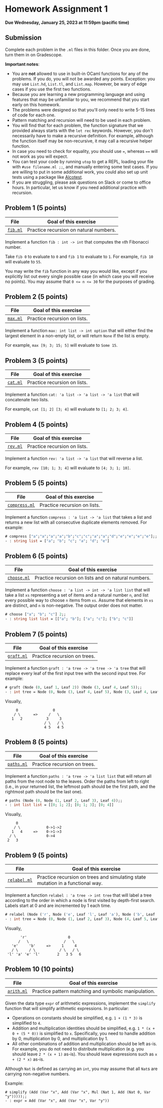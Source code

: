 # Homework Assignment 1

**Due Wednesday, January 25, 2023 at 11:59pm (pacific time)**

## Submission

Complete each problem in the `.ml` files in this folder. Once you are done, turn them in on Gradescope.

**Important notes**:
* You are **not** allowed to use in built-in OCaml functions for any of the problems. If you do, you will not be awarded any points. Exception: you may use `List.hd`, `List.tl`, and `List.map`. However, be wary of edge cases if you use the first two functions.
* Because you are learning a new programming language and using features that may be unfamiliar to you, we recommend that you start early on this homework.
* The problems were designed so that you'll only need to write 5-15 lines of code for each one.
* Pattern matching and recursion will need to be used in each problem.
* You will find that for each problem, the function signature that we provided always starts with the `let rec` keywords. However, you don't necessarily have to make a recursive definition. For example, although the function itself may be non-recursive, it may call a recursive helper function.
* In case you need to check for equality, you should use `=`, whereas `==` will not work as you will expect.
* You can test your code by running `utop` to get a REPL, loading your file with `#use filename.ml ;;`, and manually entering some test cases. If you are willing to put in some additional work, you could also set up unit tests using a package like [Alcotest](https://github.com/mirage/alcotest).
* If you are struggling, please ask questions on Slack or come to office hours. In particular, let us know if you need additional practice with recursion.



## Problem 1 (5 points)

| File                         | Goal of this exercise                  |
| ---------------------------- | -------------------------------------- |
| [`fib.ml`](fib.ml)           | Practice recursion on natural numbers. |

Implement a function `fib : int -> int` that computes the `n`th Fibonacci number.

Take `fib 0` to evaluate to `0` and `fib 1` to evaluate to `1`. For example, `fib 10` will evaluate to `55`.

You may write the `fib` function in any way you would like, except if you explicitly list out every single possible case (in which case you will receive no points). You may assume that `0 <= n <= 30` for the purposes of grading.



## Problem 2 (5 points)

| File                         | Goal of this exercise          |
| ---------------------------- | ------------------------------ |
| [`max.ml`](max.ml)           | Practice recursion on lists.   |

Implement a function `max: int list -> int option` that will either find the largest element in a non-empty list, or will return `None` if the list is empty.

For example, `max [9; 3; 15; 5]` will evaluate to `Some 15`.



## Problem 3 (5 points)

| File                         | Goal of this exercise          |
| ---------------------------- | ------------------------------ |
| [`cat.ml`](cat.ml)           | Practice recursion on lists.   |

Implement a function `cat: 'a list -> 'a list -> 'a list` that will concatenate two lists.

For example, `cat [1; 2] [3; 4]` will evaluate to `[1; 2; 3; 4]`.



## Problem 4 (5 points)

| File                         | Goal of this exercise          |
| ---------------------------- | ------------------------------ |
| [`rev.ml`](rev.ml)           | Practice recursion on lists.   |

Implement a function `rev: 'a list -> 'a list` that will reverse a list.

For example, `rev [10; 1; 3; 4]` will evaluate to `[4; 3; 1; 10]`.



## Problem 5 (5 points)

| File                         | Goal of this exercise          |
| ---------------------------- | ------------------------------ |
| [`compress.ml`](compress.ml) | Practice recursion on lists.   |

Implement a function `compress : 'a list -> 'a list` that takes a list and returns a new list with all consecutive duplicate elements removed. For example:

```ocaml
# compress ["a";"a";"a";"a";"b";"c";"c";"a";"a";"d";"e";"e";"e";"e"];;
- : string list = ["a"; "b"; "c"; "a"; "d"; "e"]
```



## Problem 6 (5 points)

| File                         | Goal of this exercise           |
| ---------------------------- | ------------------------------- |
| [`choose.ml`](choose.ml)     | Practice recursion on lists and on natural numbers. |


Implement a function `choose : 'a list -> int -> 'a list list` that will take a list `xs` representing a set of items and a natural number `n`, and list every possible way to choose `n` items from `xs`. Assume that elements in `xs` are distinct, and `n` is non-negative. The output order does not matter.

```ocaml
# choose ["a"; "b"; "c"] 2;;
- : string list list = [["a"; "b"]; ["a"; "c"]; ["b"; "c"]]
```



## Problem 7 (5 points)

| File                         | Goal of this exercise          |
| ---------------------------- | ------------------------------ |
| [`graft.ml`](graft.ml)       | Practice recursion on trees.   |

Implement a function `graft : 'a tree -> 'a tree -> 'a tree` that will replace every leaf of the first input tree with the second input tree. For example:

```ocaml
# graft (Node (0, Leaf 1, Leaf 2)) (Node (3, Leaf 4, Leaf 5));;
- : int tree = Node (0, Node (3, Leaf 4, Leaf 5), Node (3, Leaf 4, Leaf 5))
```

Visually,
```
     0                0
    / \      =>     /   \
   1   2           3     3
                  / \   / \
                  4 5   4 5
```


## Problem 8 (5 points)

| File                         | Goal of this exercise          |
| ---------------------------- | ------------------------------ |
| [`paths.ml`](paths.ml)       | Practice recursion on trees.   |

Implement a function `paths : 'a tree -> 'a list list` that will return all paths from the root node to the leaves. Order the paths from left to right (i.e., in your returned list, the leftmost path should be the first path, and the rightmost path should be the last one).

```ocaml
# paths (Node (0, Node (1, Leaf 2, Leaf 3), Leaf 4));;
- : int list list = [[0; 1; 2]; [0; 1; 3]; [0; 4]]
```

Visually,
```
     0                
    / \            0->1->2
   1   4     =>    0->1->3    
  / \              0->4
 2   3            
```


## Problem 9 (5 points)

| File                         | Goal of this exercise                      |
| ---------------------------- | ------------------------------------------ |
| [`relabel.ml`](relabel.ml)   | Practice recursion on trees and simulating state mutation in a functional way. |


Implement a function `relabel : 'a tree -> int tree` that will label a tree according to the order in which a node is first visited by depth-first search. Labels start at 0 and are incremented by 1 each time.

```ocaml
# relabel (Node ('r', Node ('e', Leaf 'l', Leaf 'a'), Node ('b', Leaf 'e', Leaf 'l')));;
- : int tree = Node (0, Node (1, Leaf 2, Leaf 3), Node (4, Leaf 5, Leaf 6))
```

Visually,
```
       'r'                   0
      /   \                /   \
   'e'     'b'     =>     1     4
   / \     / \           / \   / \
 'l' 'a' 'e' 'l'        2   3 5   6
```



## Problem 10 (10 points)

| File                   | Goal of this exercise                                |
| ---------------------- | ---------------------------------------------------- |
| [`arith.ml`](arith.ml) | Practice pattern matching and symbolic manipulation. |

Given the data type `expr` of arithmetic expressions, implement the `simplify` function that will simplify arithmetic expressions. In particular:

* Operations on constants should be simplified, e.g. `1 + (1 * 3)` is simplified to `4`.
* Addition and multiplication identities should be simplified, e.g. `1 * (x + 0 + (5 * 0))` is simplified to `x`. Specifically, you need to handle addition by 0, multiplication by 0, and multiplication by 1.
* All other combinations of addition and multiplication should be left as-is. For example, you do not need to distribute multiplication (e.g. you should leave `2 * (x + 1)` as-is). You should leave expressions such as `x + (2 * x)` as-is.

Although `Nat` is defined as carrying an `int`, you may assume that all `Nat`s are carrying non-negative numbers.

Example:
```
# simplify (Add (Var "x", Add (Var "x", Mul (Nat 1, Add (Nat 0, Var "y")))));;
- : expr = Add (Var "x", Add (Var "x", Var "y"))
```